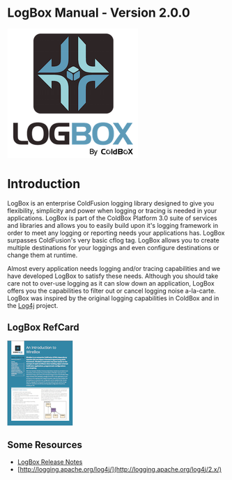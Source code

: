 
# LogBox Manual - Version 2.0.0
![LogBox](images/LogBox_300.png)

# Introduction

LogBox is an enterprise ColdFusion logging library designed to give you flexibility, simplicity and power when logging or tracing is needed in your applications. LogBox is part of the ColdBox Platform 3.0 suite of services and libraries and allows you to easily build upon it's logging framework in order to meet any logging or reporting needs your applications has. LogBox surpasses ColdFusion's very basic cflog tag. LogBox allows you to create multiple destinations for your loggings and even configure destinations or change them at runtime.

Almost every application needs logging and/or tracing capabilities and we have developed LogBox to satisfy these needs. Although you should take care not to over-use logging as it can slow down an application, LogBox offers you the capabilities to filter out or cancel logging noise a-la-carte. LogBox was inspired by the original logging capabilities in ColdBox and in the [Log4j](http://logging.apache.org/log4j/2.x/) project.

## LogBox RefCard

<a href="https://github.com/ColdBox/cbox-refcards/raw/master/LogBox/LogBox-Refcard.pdf"><img src="./images/wirebox-refcard.png" ></a>

## Some Resources

* [LogBox Release Notes](http://logging.apache.org/log4j/)
* [http://logging.apache.org/log4j/](http://logging.apache.org/log4j/2.x/)


